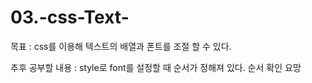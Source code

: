 # 03.-css-Text-

목표 : css를 이용해 텍스트의 배열과 폰트를 조절 할 수 있다.

추후 공부할 내용 : style로 font를 설정할 때 순서가 정해져 있다. 순서 확인 요망
